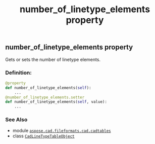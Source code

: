 ﻿---
title: number_of_linetype_elements property
second_title: Aspose.CAD for Python via .NET API References
description: 
type: docs
weight: 170
url: /python-net/aspose.cad.fileformats.cad.cadtables/cadlinetypetableobject/number_of_linetype_elements/
is_root: false
---

## number_of_linetype_elements property


Gets or sets the number of linetype elements.
### Definition:
```python
@property
def number_of_linetype_elements(self):
    ...
@number_of_linetype_elements.setter
def number_of_linetype_elements(self, value):
    ...
```

### See Also
* module [`aspose.cad.fileformats.cad.cadtables`](../../)
* class [`CadLineTypeTableObject`](/cad/python-net/aspose.cad.fileformats.cad.cadtables/cadlinetypetableobject)
